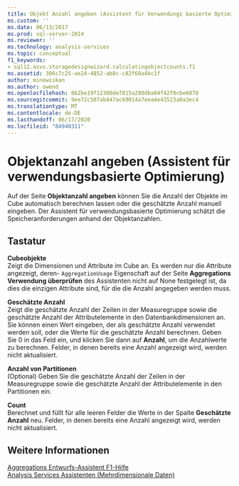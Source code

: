 ```yaml
---
title: Objekt Anzahl angeben (Assistent für Verwendungs basierte Optimierung) | Microsoft-Dokumentation
ms.custom: ''
ms.date: 06/13/2017
ms.prod: sql-server-2014
ms.reviewer: ''
ms.technology: analysis-services
ms.topic: conceptual
f1_keywords:
- sql12.asvs.storagedesignwizard.calculatingobjectcounts.f1
ms.assetid: 306c7c25-ae24-4852-ab8c-c82f68a4bc1f
author: minewiskan
ms.author: owend
ms.openlocfilehash: 862be19f12308def815a280dba04f42f0cbe6878
ms.sourcegitcommit: 9ee72c507ab447ac69014a7eea4e43523a0a3ec4
ms.translationtype: MT
ms.contentlocale: de-DE
ms.lasthandoff: 06/17/2020
ms.locfileid: "84940311"
---
```

# <a name="specify-object-counts-usage-based-optimization-wizard"></a>Objektanzahl angeben (Assistent für verwendungsbasierte Optimierung)
  Auf der Seite **Objektanzahl angeben** können Sie die Anzahl der Objekte im Cube automatisch berechnen lassen oder die geschätzte Anzahl manuell eingeben. Der Assistent für verwendungsbasierte Optimierung schätzt die Speicheranforderungen anhand der Objektanzahlen.  
  
## <a name="options"></a>Tastatur  
 **Cubeobjekte**  
 Zeigt die Dimensionen und Attribute im Cube an. Es werden nur die Attribute angezeigt, deren- `AggregationUsage` Eigenschaft auf der Seite **Aggregations Verwendung überprüfen** des Assistenten nicht auf None festgelegt ist, da dies die einzigen Attribute sind, für die die Anzahl angegeben werden muss.  
  
 **Geschätzte Anzahl**  
 Zeigt die geschätzte Anzahl der Zeilen in der Measuregruppe sowie die geschätzte Anzahl der Attributelemente in den Datenbankdimensionen an. Sie können einen Wert eingeben, der als geschätzte Anzahl verwendet werden soll, oder die Werte für die geschätzte Anzahl berechnen. Geben Sie 0 in das Feld ein, und klicken Sie dann auf **Anzahl**, um die Anzahlwerte zu berechnen. Felder, in denen bereits eine Anzahl angezeigt wird, werden nicht aktualisiert.  
  
 **Anzahl von Partitionen**  
 (Optional) Geben Sie die geschätzte Anzahl der Zeilen in der Measuregruppe sowie die geschätzte Anzahl der Attributelemente in den Partitionen ein.  
  
 **Count**  
 Berechnet und füllt für alle leeren Felder die Werte in der Spalte **Geschätzte Anzahl** neu. Felder, in denen bereits eine Anzahl angezeigt wird, werden nicht aktualisiert.  
  
## <a name="see-also"></a>Weitere Informationen  
 [Aggregations Entwurfs-Assistent F1-Hilfe](aggregation-design-wizard-f1-help.md)   
 [Analysis Services Assistenten &#40;Mehrdimensionale Daten&#41;](analysis-services-wizards-multidimensional-data.md)  
  
  
